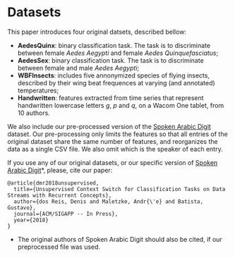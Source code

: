 # Datasets

This paper introduces four original datsets, described bellow:

 - **AedesQuinx**: binary classification task. The task is to discriminate between female _Aedes Aegypti_ and female _Aedes Quinquefasciatus_;
 - **AedesSex**: binary classification task. The task is to discriminate between female and male _Aedes Aegypti_;
 - **WBFInsects**: includes five annonymized species of flying insects, described by their wing beat frequences at varying (and annotated) temperatures;
 - **Handwritten**: features extracted from time series that represent handwritten lowercase letters _g_, _p_ and _q_, on a Wacom One tablet, from 10 authors.

We also include our pre-processed version of the [Spoken Arabic Digit](http://archive.ics.uci.edu/ml/datasets/spoken+arabic+digit) dataset.
Our pre-processing only limits the features so that all entries of the original dataset share the same number of features, and reorganizes the data as a single CSV file. We also omit which is the speaker of each entry.

If you use any of our original datasets, or our specific version of [Spoken Arabic Digit](http://archive.ics.uci.edu/ml/datasets/spoken+arabic+digit)*, please, cite our paper:

```
@article{dmr2018unsupervised,
  title={Unsupervised Context Switch for Classification Tasks on Data Streams with Recurrent Concepts},
  author={dos Reis, Denis and Maletzke, Andr{\'e} and Batista, Gustavo},
  journal={ACM/SIGAPP -- In Press},
  year={2018}
}
```

* The original authors of Spoken Arabic Digit should also be cited, if our preprocessed file was used.
